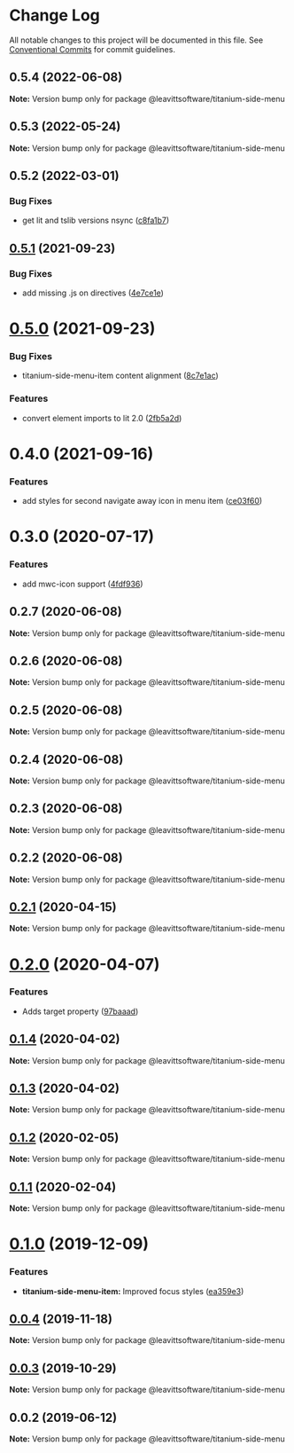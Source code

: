 # Change Log

All notable changes to this project will be documented in this file.
See [Conventional Commits](https://conventionalcommits.org) for commit guidelines.

## 0.5.4 (2022-06-08)

**Note:** Version bump only for package @leavittsoftware/titanium-side-menu





## 0.5.3 (2022-05-24)

**Note:** Version bump only for package @leavittsoftware/titanium-side-menu





## 0.5.2 (2022-03-01)


### Bug Fixes

* get lit and tslib versions nsync ([c8fa1b7](https://github.com/LeavittSoftware/titanium-elements/commit/c8fa1b77320c6b6854009bb076ba0bcc2c632ae0))





## [0.5.1](https://github.com/LeavittSoftware/titanium-elements/compare/@leavittsoftware/titanium-side-menu@0.5.0...@leavittsoftware/titanium-side-menu@0.5.1) (2021-09-23)


### Bug Fixes

* add missing .js on directives  ([4e7ce1e](https://github.com/LeavittSoftware/titanium-elements/commit/4e7ce1eb2b51213e21d01755674239e810b24cd1))





# [0.5.0](https://github.com/LeavittSoftware/titanium-elements/compare/@leavittsoftware/titanium-side-menu@0.4.0...@leavittsoftware/titanium-side-menu@0.5.0) (2021-09-23)


### Bug Fixes

* titanium-side-menu-item content alignment ([8c7e1ac](https://github.com/LeavittSoftware/titanium-elements/commit/8c7e1ac5acc9c4bb5e53691837eec1d803f5eef0))


### Features

* convert element imports to lit 2.0 ([2fb5a2d](https://github.com/LeavittSoftware/titanium-elements/commit/2fb5a2da5a5af636541ce58e398fdf587e2c008a))





# 0.4.0 (2021-09-16)


### Features

* add styles for second navigate away icon in menu item ([ce03f60](https://github.com/LeavittSoftware/titanium-elements/commit/ce03f6039a03691377a9071624580d29f89d3fbd))





# 0.3.0 (2020-07-17)


### Features

* add mwc-icon support ([4fdf936](https://github.com/LeavittSoftware/titanium-elements/commit/4fdf936dfbc76890a9ffcff255fdcac1cf8b67d7))





## 0.2.7 (2020-06-08)

**Note:** Version bump only for package @leavittsoftware/titanium-side-menu





## 0.2.6 (2020-06-08)

**Note:** Version bump only for package @leavittsoftware/titanium-side-menu





## 0.2.5 (2020-06-08)

**Note:** Version bump only for package @leavittsoftware/titanium-side-menu





## 0.2.4 (2020-06-08)

**Note:** Version bump only for package @leavittsoftware/titanium-side-menu





## 0.2.3 (2020-06-08)

**Note:** Version bump only for package @leavittsoftware/titanium-side-menu





## 0.2.2 (2020-06-08)

**Note:** Version bump only for package @leavittsoftware/titanium-side-menu





## [0.2.1](https://github.com/LeavittSoftware/titanium-elements/compare/@leavittsoftware/titanium-side-menu@0.2.0...@leavittsoftware/titanium-side-menu@0.2.1) (2020-04-15)

**Note:** Version bump only for package @leavittsoftware/titanium-side-menu





# [0.2.0](https://github.com/LeavittSoftware/titanium-elements/compare/@leavittsoftware/titanium-side-menu@0.1.4...@leavittsoftware/titanium-side-menu@0.2.0) (2020-04-07)


### Features

* Adds target property ([97baaad](https://github.com/LeavittSoftware/titanium-elements/commit/97baaade054f7855796c5798f20fb4f7c76890f5))





## [0.1.4](https://github.com/LeavittSoftware/titanium-elements/compare/@leavittsoftware/titanium-side-menu@0.1.3...@leavittsoftware/titanium-side-menu@0.1.4) (2020-04-02)

**Note:** Version bump only for package @leavittsoftware/titanium-side-menu





## [0.1.3](https://github.com/LeavittSoftware/titanium-elements/compare/@leavittsoftware/titanium-side-menu@0.1.2...@leavittsoftware/titanium-side-menu@0.1.3) (2020-04-02)

**Note:** Version bump only for package @leavittsoftware/titanium-side-menu





## [0.1.2](https://github.com/LeavittSoftware/titanium-elements/compare/@leavittsoftware/titanium-side-menu@0.1.1...@leavittsoftware/titanium-side-menu@0.1.2) (2020-02-05)

**Note:** Version bump only for package @leavittsoftware/titanium-side-menu





## [0.1.1](https://github.com/LeavittSoftware/titanium-elements/compare/@leavittsoftware/titanium-side-menu@0.1.0...@leavittsoftware/titanium-side-menu@0.1.1) (2020-02-04)

**Note:** Version bump only for package @leavittsoftware/titanium-side-menu





# [0.1.0](https://github.com/LeavittSoftware/titanium-elements/compare/@leavittsoftware/titanium-side-menu@0.0.4...@leavittsoftware/titanium-side-menu@0.1.0) (2019-12-09)


### Features

* **titanium-side-menu-item:** Improved focus styles ([ea359e3](https://github.com/LeavittSoftware/titanium-elements/commit/ea359e382ee77612905cf394dcb32656b05c7216))





## [0.0.4](https://github.com/LeavittSoftware/titanium-elements/compare/@leavittsoftware/titanium-side-menu@0.0.3...@leavittsoftware/titanium-side-menu@0.0.4) (2019-11-18)

**Note:** Version bump only for package @leavittsoftware/titanium-side-menu





## [0.0.3](https://github.com/LeavittSoftware/titanium-elements/compare/@leavittsoftware/titanium-side-menu@0.0.2...@leavittsoftware/titanium-side-menu@0.0.3) (2019-10-29)

**Note:** Version bump only for package @leavittsoftware/titanium-side-menu





## 0.0.2 (2019-06-12)

**Note:** Version bump only for package @leavittsoftware/titanium-side-menu
